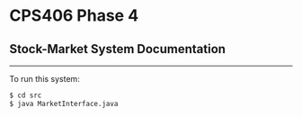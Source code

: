 # CPS406 Phase 4

## Stock-Market System Documentation

---

To run this system:

```bash
$ cd src
$ java MarketInterface.java
```